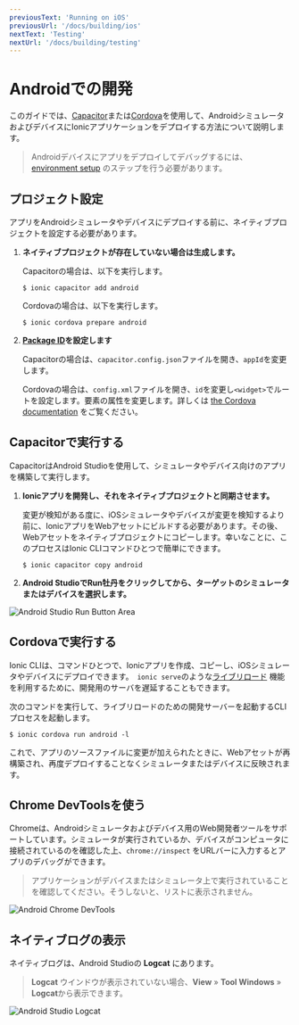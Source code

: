 ```yaml
---
previousText: 'Running on iOS'
previousUrl: '/docs/building/ios'
nextText: 'Testing'
nextUrl: '/docs/building/testing'
---
```


# Androidでの開発

このガイドでは、[Capacitor](/docs/faq/glossary#capacitor)または[Cordova](/docs/faq/glossary#cordova)を使用して、AndroidシミュレータおよびデバイスにIonicアプリケーションをデプロイする方法について説明します。

> Androidデバイスにアプリをデプロイしてデバッグするには、[environment setup](/docs/installation/android) のステップを行う必要があります。

## プロジェクト設定

アプリをAndroidシミュレータやデバイスにデプロイする前に、ネイティブプロジェクトを設定する必要があります。

1. **ネイティブプロジェクトが存在していない場合は生成します。**

    Capacitorの場合は、以下を実行します。

    ```shell
    $ ionic capacitor add android
    ```

    Cordovaの場合は、以下を実行します。

    ```shell
    $ ionic cordova prepare android
    ```

2. **[Package ID](/docs/faq/glossary#package-id)を設定します**

    Capacitorの場合は、`capacitor.config.json`ファイルを開き、`appId`を変更します。

    Cordovaの場合は、`config.xml`ファイルを開き、`id`を変更し`<widget>`でルートを設定します。要素の属性を変更します。詳しくは [the Cordova documentation](https://cordova.apache.org/docs/en/latest/config_ref/#widget) をご覧ください。


## Capacitorで実行する

CapacitorはAndroid Studioを使用して、シミュレータやデバイス向けのアプリを構築して実行します。

1. **Ionicアプリを開発し、それをネイティブプロジェクトと同期させます。**

    変更が検知がある度に、iOSシミュレータやデバイスが変更を検知するより前に、IonicアプリをWebアセットにビルドする必要があります。その後、Webアセットをネイティブプロジェクトにコピーします。幸いなことに、このプロセスはIonic CLIコマンドひとつで簡単にできます。

    ```shell
    $ ionic capacitor copy android
    ```

2. **Android StudioでRun牡丹をクリックしてから、ターゲットのシミュレータまたはデバイスを選択します。**

![Android Studio Run Button Area](/docs/assets/img/running/android-studio-run-button-area.png)

## Cordovaで実行する

Ionic CLIは、コマンドひとつで、Ionicアプリを作成、コピーし、iOSシミュレータやデバイスにデプロイできます。　`ionic serve`のような[ライブリロード](/docs/faq/glossary#livereload) 機能を利用するために、開発用のサーバを遅延することもできます。

次のコマンドを実行して、ライブリロードのための開発サーバーを起動するCLIプロセスを起動します。

```shell
$ ionic cordova run android -l
```

これで、アプリのソースファイルに変更が加えられたときに、Webアセットが再構築され、再度デプロイすることなくシミュレータまたはデバイスに反映されます。

## Chrome DevToolsを使う

Chromeは、Androidシミュレータおよびデバイス用のWeb開発者ツールをサポートしています。シミュレータが実行されているか、デバイスがコンピュータに接続されているのを確認した上、`chrome://inspect` をURLバーに入力するとアプリのデバッグができます。

> アプリケーションがデバイスまたはシミュレータ上で実行されていることを確認してください。そうしないと、リストに表示されません。

![Android Chrome DevTools](/docs/assets/img/running/android-chrome-devtools.png)

## ネイティブログの表示

ネイティブログは、Android Studioの **Logcat** にあります。

> **Logcat** ウインドウが表示されていない場合、**View** &raquo; **Tool Windows** &raquo; **Logcat**から表示できます。

![Android Studio Logcat](/docs/assets/img/running/android-studio-logcat.png)
